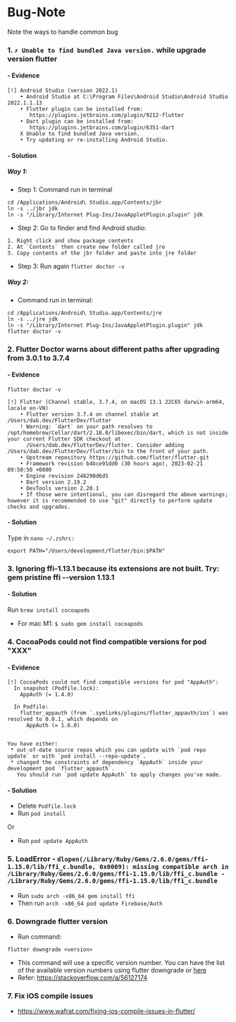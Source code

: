 # Bug-Note
Note the ways to handle common bug

### 1. `✗ Unable to find bundled Java version.` while upgrade version flutter

#### - Evidence
```
[!] Android Studio (version 2022.1)
    • Android Studio at C:\Program Files\Android Studio\Android Studio 2022.1.1.13
    • Flutter plugin can be installed from:
       https://plugins.jetbrains.com/plugin/9212-flutter
    • Dart plugin can be installed from:
       https://plugins.jetbrains.com/plugin/6351-dart
    X Unable to find bundled Java version.
    • Try updating or re-installing Android Studio.
```

#### - Solution

##### Way 1:

- Step 1: Command run in terminal

```
cd /Applications/Android\ Studio.app/Contents/jbr
ln -s ../jbr jdk
ln -s "/Library/Internet Plug-Ins/JavaAppletPlugin.plugin" jdk
```

- Step 2: Go to finder and find Android studio:

```
1. Right click and show package contents
2. At `Contents` then create new folder called jre
3. Copy contents of the jbr folder and paste into jre folder
```

- Step 3: Run again `flutter doctor -v`

##### Way 2:

- Command run in terminal:

```
cd /Applications/Android\ Studio.app/Contents/jre
ln -s ../jre jdk
ln -s "/Library/Internet Plug-Ins/JavaAppletPlugin.plugin" jdk
flutter doctor -v
```

### 2. Flutter Doctor warns about different paths after upgrading from 3.0.1 to 3.7.4

#### - Evidence

```
flutter doctor -v

[!] Flutter (Channel stable, 3.7.4, on macOS 13.1 22C65 darwin-arm64, locale en-VN)
    • Flutter version 3.7.4 on channel stable at /Users/dab.dev/FlutterDev/flutter
    ! Warning: `dart` on your path resolves to /opt/homebrew/Cellar/dart/2.18.0/libexec/bin/dart, which is not inside your current Flutter SDK checkout at
      /Users/dab.dev/FlutterDev/flutter. Consider adding /Users/dab.dev/FlutterDev/flutter/bin to the front of your path.
    • Upstream repository https://github.com/flutter/flutter.git
    • Framework revision b4bce91dd0 (30 hours ago), 2023-02-21 09:50:50 +0800
    • Engine revision 248290d6d5
    • Dart version 2.19.2
    • DevTools version 2.20.1
    • If those were intentional, you can disregard the above warnings; however it is recommended to use "git" directly to perform update checks and upgrades.
```

#### - Solution

Type in `nano ~/.zshrc:`

```export PATH="/Users/development/flutter/bin:$PATH"```

### 3. Ignoring ffi-1.13.1 because its extensions are not built. Try: gem pristine ffi --version 1.13.1

#### - Solution
 
 Run `brew install cocoapods`

 - For mac M1: `$ sudo gem install cocoapods`

### 4. CocoaPods could not find compatible versions for pod "XXX"

#### - Evidence

```
[!] CocoaPods could not find compatible versions for pod "AppAuth":
  In snapshot (Podfile.lock):
    AppAuth (= 1.4.0)

  In Podfile:
    flutter_appauth (from `.symlinks/plugins/flutter_appauth/ios`) was resolved to 0.0.1, which depends on
      AppAuth (= 1.6.0)


You have either:
 * out-of-date source repos which you can update with `pod repo update` or with `pod install --repo-update`.
 * changed the constraints of dependency `AppAuth` inside your development pod `flutter_appauth`.
   You should run `pod update AppAuth` to apply changes you've made.
```

#### - Solution

- Delete `Podfile.lock`
- Run `pod install`

Or

- Run `pod update AppAuth`

### 5. LoadError - `dlopen(/Library/Ruby/Gems/2.6.0/gems/ffi-1.15.0/lib/ffi_c.bundle, 0x0009): missing compatible arch in /Library/Ruby/Gems/2.6.0/gems/ffi-1.15.0/lib/ffi_c.bundle - /Library/Ruby/Gems/2.6.0/gems/ffi-1.15.0/lib/ffi_c.bundle`

- Run `sudo arch -x86_64 gem install ffi`
- Then run `arch -x86_64 pod update Firebase/Auth`

### 6. Downgrade flutter version

- Run command:
```
flutter downgrade <version>
```
- This command will use a specific version number. You can have the list of the available version numbers using flutter downgrade or [here](https://github.com/flutter/flutter/tags)
- Refer: https://stackoverflow.com/a/56127174

### 7. Fix iOS compile issues

- https://www.wafrat.com/fixing-ios-compile-issues-in-flutter/
